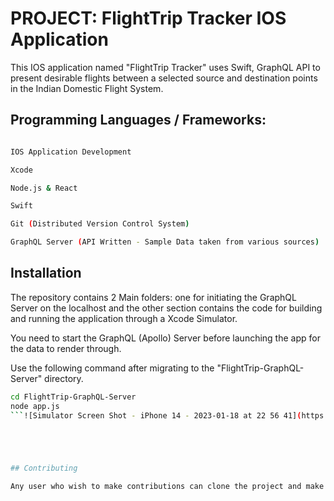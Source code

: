 # PROJECT: FlightTrip Tracker IOS Application

This IOS application named "FlightTrip Tracker" uses Swift, GraphQL API to present desirable flights between a selected source and destination points in the Indian Domestic Flight System.


## Programming Languages / Frameworks:

``` bash

IOS Application Development

Xcode

Node.js & React

Swift

Git (Distributed Version Control System)

GraphQL Server (API Written - Sample Data taken from various sources)

```

## Installation

The repository contains 2 Main folders: one for initiating the GraphQL Server on the localhost and the other section contains the code for building and running the application through a Xcode Simulator.

You need to start the GraphQL (Apollo) Server before launching the app for the data to render through.

Use the following command after migrating to the "FlightTrip-GraphQL-Server" directory.

``` bash
cd FlightTrip-GraphQL-Server
node app.js
```![Simulator Screen Shot - iPhone 14 - 2023-01-18 at 22 56 41](https://github.com/jyothi-koushik-1998/project4-swift-graphql-ios-mobileapp/assets/47804397/c2a46545-9a8b-4ea7-aa00-9937ceb46b84)





## Contributing

Any user who wish to make contributions can clone the project and make the required changes to make the API more robust. 
